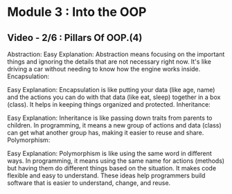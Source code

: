 # Module 3 : Into the OOP

## Video - 2/6 : Pillars Of OOP.(4)

Abstraction:
Easy Explanation: Abstraction means focusing on the important things and ignoring the details that are not necessary right now. It's like driving a car without needing to know how the engine works inside.
Encapsulation:

Easy Explanation: Encapsulation is like putting your data (like age, name) and the actions you can do with that data (like eat, sleep) together in a box (class). It helps in keeping things organized and protected.
Inheritance:

Easy Explanation: Inheritance is like passing down traits from parents to children. In programming, it means a new group of actions and data (class) can get what another group has, making it easier to reuse and share.
Polymorphism:

Easy Explanation: Polymorphism is like using the same word in different ways. In programming, it means using the same name for actions (methods) but having them do different things based on the situation. It makes code flexible and easy to understand.
These ideas help programmers build software that is easier to understand, change, and reuse.
